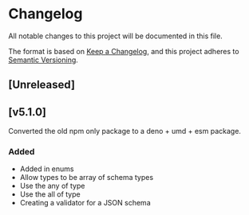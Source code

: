 # Changelog

All notable changes to this project will be documented in this file.

The format is based on [Keep a Changelog](https://keepachangelog.com/en/1.0.0/),
and this project adheres to [Semantic Versioning](https://semver.org/spec/v2.0.0.html).

## [Unreleased]

## [v5.1.0]

Converted the old npm only package to a deno + umd + esm package.

### Added

- Added in enums
- Allow types to be array of schema types
- Use the any of type
- Use the all of type
- Creating a validator for a JSON schema
